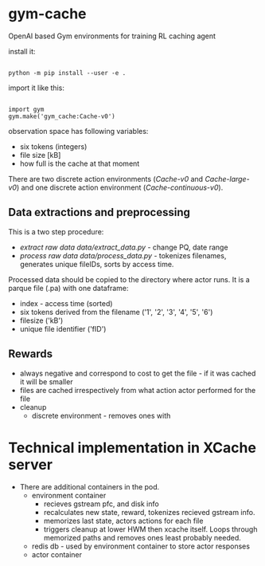 # gym-cache
OpenAI based Gym environments for training RL caching agent

install it:

<code>
python -m pip install --user -e .
</code>

import it like this:

<code>
import gym
gym.make('gym_cache:Cache-v0')
</code>


observation space has following variables:
* six tokens (integers)
* file size \[kB\]
* how full is the cache at that moment

There are two discrete action environments (*Cache-v0* and *Cache-large-v0*) and one discrete action environment (*Cache-continuous-v0*).


## Data extractions and preprocessing
This is a two step procedure:
* *extract raw data* _data/extract_data.py_ - change PQ, date range
* *process raw data* _data/process_data.py_ - tokenizes filenames, generates unique fileIDs, sorts by access time.

Processed data should be copied to the directory where actor runs.
It is a parque file (.pa) with one dataframe:
* index - access time (sorted)
* six tokens derived from the filename ('1', '2', '3', '4', '5', '6')
* filesize ('kB')
* unique file identifier ('fID')


## Rewards
* always negative and correspond to cost to get the file - if it was cached it will be smaller
* files are cached irrespectively from what action actor performed for the file
* cleanup
   * discrete environment - removes ones with 


# Technical implementation in XCache server
* There are additional containers in the pod. 
    * environment container
       * recieves gstream pfc, and disk info
       * recalculates new state, reward, tokenizes recieved gstream info. 
       * memorizes last state, actors actions for each file
       * triggers cleanup at lower HWM then xcache itself. Loops through memorized paths and removes ones least probably needed. 
    * redis db - used by environment container to store actor responses
    * actor container 
    